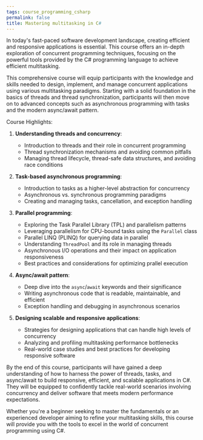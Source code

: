 ```yaml
---
tags: course_programming_csharp
permalink: false
title: Mastering multitasking in C#
---
```


In today's fast-paced software development landscape, creating efficient and responsive applications is essential. This course offers an in-depth exploration of concurrent programming techniques, focusing on the powerful tools provided by the C# programming language to achieve efficient multitasking. 

This comprehensive course will equip participants with the knowledge and skills needed to design, implement, and manage concurrent applications using various multitasking paradigms. Starting with a solid foundation in the basics of threads and thread synchronization, participants will then move on to advanced concepts such as asynchronous programming with tasks and the modern async/await pattern.

Course Highlights:

1. **Understanding threads and concurrency**:
   - Introduction to threads and their role in concurrent programming
   - Thread synchronization mechanisms and avoiding common pitfalls
   - Managing thread lifecycle, thread-safe data structures, and avoiding race conditions

2. **Task-based asynchronous programming**:
   - Introduction to tasks as a higher-level abstraction for concurrency
   - Asynchronous vs. synchronous programming paradigms
   - Creating and managing tasks, cancellation, and exception handling

3. **Parallel programming**:
   - Exploring the Task Parallel Library (TPL) and parallelism patterns
   - Leveraging parallelism for CPU-bound tasks using the `Parallel` class
   - Parallel LINQ (PLINQ) for querying data in parallel
   - Understanding `ThreadPool` and its role in managing threads
   - Asynchronous I/O operations and their impact on application responsiveness
   - Best practices and considerations for optimizing prallel execution

4. **Async/await pattern**:
   - Deep dive into the `async`/`await` keywords and their significance
   - Writing asynchronous code that is readable, maintainable, and efficient
   - Exception handling and debugging in asynchronous scenarios

5. **Designing scalable and responsive applications**:
   - Strategies for designing applications that can handle high levels of concurrency
   - Analyzing and profiling multitasking performance bottlenecks
   - Real-world case studies and best practices for developing responsive software

By the end of this course, participants will have gained a deep understanding of how to harness the power of threads, tasks, and async/await to build responsive, efficient, and scalable applications in C#. They will be equipped to confidently tackle real-world scenarios involving concurrency and deliver software that meets modern performance expectations.

Whether you're a beginner seeking to master the fundamentals or an experienced developer aiming to refine your multitasking skills, this course will provide you with the tools to excel in the world of concurrent programming using C#.